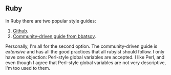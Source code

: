 
## Ruby

In Ruby there are two popular style guides:

1. [Github](https://github.com/styleguide/ruby).
2. [Community-driven guide from
bbatsov](https://github.com/bbatsov/ruby-style-guide).

Personally, I'm all for the second option. The community-driven guide is
*extensive* and has all the good practices that all rubyist should follow. I
only have one objection: Perl-style global variables are accepted. I like Perl,
and even though I agree that Perl-style global variables are not very
descriptive, I'm too used to them.

